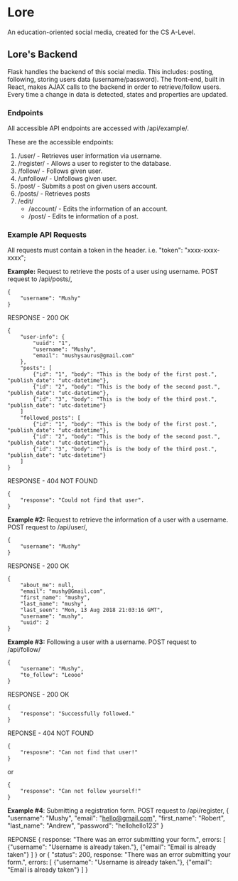 # Lore

An education-oriented social media, created for the CS A-Level.

## Lore's Backend
Flask handles the backend of this social media. This includes: posting, following, storing users data (username/password). 
The front-end, built in React, makes AJAX calls to the backend in order to retrieve/follow users. Every time a change in data is detected, states and properties are updated. 


### Endpoints
All accessible API endpoints are accessed with /api/example/. 

These are the accessible endpoints:
1. /user/ - Retrieves user information via username.
2. /register/ - Allows a user to register to the database.
3. /follow/ - Follows given user.
4. /unfollow/ - Unfollows given user.
5. /post/ - Submits a post on given users account.
6. /posts/ - Retrieves posts
7. /edit/
    - /account/ - Edits the information of an account.
    - /post/ - Edits te information of a post.


### Example API Requests
All requests must contain a token in the header.
i.e. "token": "xxxx-xxxx-xxxx";

**Example:** Request to retrieve the posts of a user using username.
POST request to /api/posts/,
```
{
    "username": "Mushy"
}
``` 
RESPONSE - 200 OK
```
{
    "user-info": {
        "uuid": "1",
        "username": "Mushy",
        "email": "mushysaurus@gmail.com"
    },
    "posts": [
        {"id": "1", "body": "This is the body of the first post.", "publish_date": "utc-datetime"},
        {"id": "2", "body": "This is the body of the second post.", "publish_date": "utc-datetime"},
        {"id": "3", "body": "This is the body of the third post.", "publish_date": "utc-datetime"}
    ]
    "followed_posts": [
        {"id": "1", "body": "This is the body of the first post.", "publish_date": "utc-datetime"},
        {"id": "2", "body": "This is the body of the second post.", "publish_date": "utc-datetime"},
        {"id": "3", "body": "This is the body of the third post.", "publish_date": "utc-datetime"}
    ]
}
``` 

RESPONSE - 404 NOT FOUND
```
{
    "response": "Could not find that user".
}
```

**Example #2:** Request to retrieve the information of a user with a username.
POST request to /api/user/,
```
{
    "username": "Mushy"
}
```
RESPONSE - 200 OK
```
{
    "about_me": null,
    "email": "mushy@Gmail.com",
    "first_name": "mushy",
    "last_name": "mushy",
    "last_seen": "Mon, 13 Aug 2018 21:03:16 GMT",
    "username": "mushy",
    "uuid": 2
}
```

**Example #3:** Following a user with a username.
POST request to /api/follow/
```
{
    "username": "Mushy",
    "to_follow": "Leooo"
}
```
RESPONSE - 200 OK
```
{
    "response": "Successfully followed."
}
```
REPONSE - 404 NOT FOUND
```
{
    "resposne": "Can not find that user!"
}
```
or
```
{
    "response": "Can not follow yourself!"
}
``` 

**Example #4**: Submitting a registration form.
POST request to /api/register,
{
    "username": "Mushy",
    "email": "hello@gmail.com",
    "first_name": "Robert",
    "last_name": "Andrew",
    "password": "hellohello123"
}

REPONSE
{
    response: "There was an error submitting your form.",
    errors: [
        {"username": "Username is already taken."},
        {"email": "Email is already taken"}
    ]
}
or 
{
    "status": 200,
    response: "There was an error submitting your form.",
    errors: [
        {"username": "Username is already taken."},
        {"email": "Email is already taken"}
    ]
}

